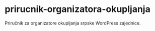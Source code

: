 # prirucnik-organizatora-okupljanja
Priručnik za organizatore okupljanja srpske WordPress zajednice.
